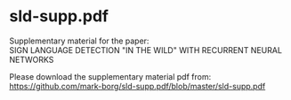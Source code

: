 # sld-supp.pdf
Supplementary material for the paper:    
     SIGN LANGUAGE DETECTION "IN THE WILD" WITH RECURRENT NEURAL NETWORKS
     
Please download the supplementary material pdf from:
https://github.com/mark-borg/sld-supp.pdf/blob/master/sld-supp.pdf



